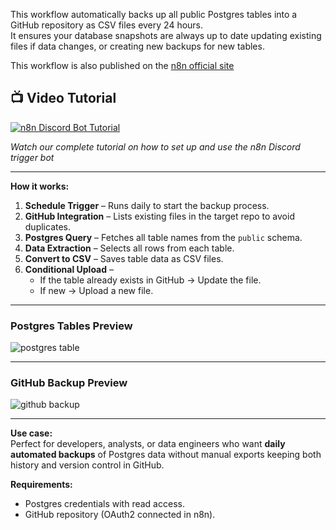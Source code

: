 This workflow automatically backs up all public Postgres tables into a GitHub repository as CSV files every 24 hours.  
It ensures your database snapshots are always up to date updating existing files if data changes, or creating new backups for new tables.  

This workflow is also published on the [n8n official site](https://n8n.io/workflows/7419-daily-postgres-table-backup-to-github-in-csv-format/)

## 📺 Video Tutorial

[![n8n Discord Bot Tutorial](https://img.youtube.com/vi/ZECpVg8n7-Y/maxresdefault.jpg)](https://youtu.be/ZECpVg8n7-Y)

*Watch our complete tutorial on how to set up and use the n8n Discord trigger bot*

---


**How it works:**  
1. **Schedule Trigger** – Runs daily to start the backup process.  
2. **GitHub Integration** – Lists existing files in the target repo to avoid duplicates.  
3. **Postgres Query** – Fetches all table names from the `public` schema.  
4. **Data Extraction** – Selects all rows from each table.  
5. **Convert to CSV** – Saves table data as CSV files.  
6. **Conditional Upload** –  
   - If the table already exists in GitHub → Update the file.  
   - If new → Upload a new file.  

---

### **Postgres Tables Preview**
![postgres table](https://articles.emp0.com/wp-content/uploads/2025/08/backup-postgres-to-github-tables.png)

---

### **GitHub Backup Preview**
![github backup](https://articles.emp0.com/wp-content/uploads/2025/08/backup-postgres-to-github-repo.png)

---

**Use case:**  
Perfect for developers, analysts, or data engineers who want **daily automated backups** of Postgres data without manual exports keeping both history and version control in GitHub.  

**Requirements:**  
- Postgres credentials with read access.  
- GitHub repository (OAuth2 connected in n8n).  
